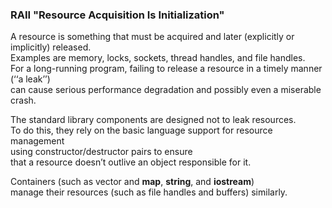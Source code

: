 ### RAII "**R**esource **A**cquisition **I**s **I**nitialization"

A resource is something that must be acquired and later (explicitly or implicitly) released. \
Examples are memory, locks, sockets, thread handles, and file handles. \
For a long-running program, failing to release a resource in a timely manner (‘‘a leak’’) \
can cause serious performance degradation and possibly even a miserable crash.

The standard library components are designed not to leak resources. \
To do this, they rely on the basic language support for resource management \
using constructor/destructor pairs to ensure \
that a resource doesn’t outlive an object responsible for it. 

Containers (such as vector and **map**, **string**, and **iostream**) \
manage their resources (such as file handles and buffers) similarly.

